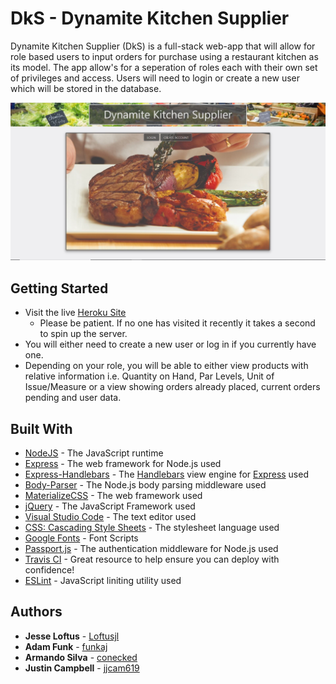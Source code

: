# DkS - Dynamite Kitchen Supplier

Dynamite Kitchen Supplier (DkS) is a full-stack web-app that will allow for role based users to input orders for purchase using a restaurant kitchen as its model. The app allow's for a seperation of roles each with their own set of privileges and access. Users will need to login or create a new user which will be stored in the database.

![DkS](/public/images/DKS_scrnsht.png)

## Getting Started

* Visit the live [Heroku Site](https://serene-forest-68972.herokuapp.com/)
    * Please be patient. If no one has visited it recently it takes a second to spin up the server.
* You will either need to create a new user or log in if you currently have one. 
* Depending on your role, you will be able to either view products with relative information i.e. Quantity on Hand, Par Levels, Unit of Issue/Measure or a view showing orders already placed, current orders pending and user data.

## Built With

* [NodeJS](https://nodejs.org/en/) - The JavaScript runtime
* [Express](https://github.com/expressjs/express) - The web framework for Node.js used
* [Express-Handlebars](https://github.com/ericf/express-handlebars) - The [Handlebars](https://github.com/wycats/handlebars.js) view engine for [Express](https://github.com/expressjs/express) used
* [Body-Parser](https://github.com/expressjs/body-parser) - The Node.js body parsing middleware used
* [MaterializeCSS](https://materializecss.com/) - The web framework used
* [jQuery](https://jquery.com/) - The JavaScript Framework used
* [Visual Studio Code](https://code.visualstudio.com/) - The text editor used
* [CSS: Cascading Style Sheets](https://developer.mozilla.org/en-US/docs/Web/CSS) - The stylesheet language used
* [Google Fonts](http://google.com/fonts) - Font Scripts
* [Passport.js](http://www.passportjs.org/) - The authentication middleware for Node.js used
* [Travis CI](https://travis-ci.org/) - Great resource to help ensure you can deploy with confidence!
* [ESLint](https://eslint.org/) - JavaScript liniting utility used 

## Authors

* **Jesse Loftus** - [Loftusjl](https://loftusjl.github.io)
* **Adam Funk** - [funkaj](https://funkaj.github.io)
* **Armando Silva** - [conecked](https://conecked.github.io)
* **Justin Campbell** - [jjcam619](https://jjcam619.github.io)